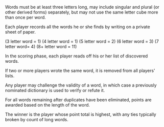 Words must be at least three letters long, may include singular and plural (or other derived forms) separately, but may not use the same letter cube more than once per word. 

Each player records all the words he or she finds by writing on a private sheet of paper. 

(3 letter word =	1)
(4 letter word =	1)
(5 letter word =	2)
(6 letter word =	3)
(7 letter word=	4)
(8+ letter word =	11)

In the scoring phase, each player reads off his or her list of discovered words. 

If two or more players wrote the same word, it is removed from all players' lists. 

Any player may challenge the validity of a word, in which case a previously nominated dictionary is used to verify or refute it. 

For all words remaining after duplicates have been eliminated, points are awarded based on the length of the word.

 The winner is the player whose point total is highest, with any ties typically broken by count of long words.
